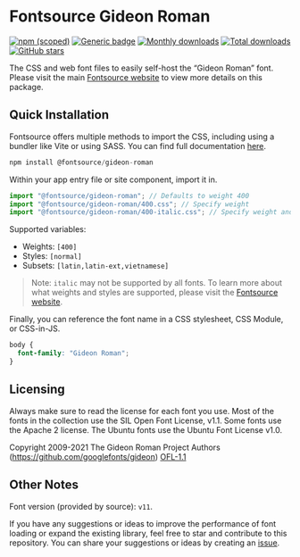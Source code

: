 # Fontsource Gideon Roman

[![npm (scoped)](https://img.shields.io/npm/v/@fontsource/gideon-roman?color=brightgreen)](https://www.npmjs.com/package/@fontsource/gideon-roman) [![Generic badge](https://img.shields.io/badge/fontsource-passing-brightgreen)](https://github.com/fontsource/fontsource) [![Monthly downloads](https://badgen.net/npm/dm/@fontsource/gideon-roman)](https://github.com/fontsource/fontsource) [![Total downloads](https://badgen.net/npm/dt/@fontsource/gideon-roman)](https://github.com/fontsource/fontsource) [![GitHub stars](https://img.shields.io/github/stars/fontsource/fontsource.svg?style=social&label=Star)](https://github.com/fontsource/fontsource/stargazers)

The CSS and web font files to easily self-host the “Gideon Roman” font. Please visit the main [Fontsource website](https://fontsource.org/fonts/gideon-roman) to view more details on this package.

## Quick Installation

Fontsource offers multiple methods to import the CSS, including using a bundler like Vite or using SASS. You can find full documentation [here](https://fontsource.org/docs/getting-started/introduction).

```javascript
npm install @fontsource/gideon-roman
```

Within your app entry file or site component, import it in.

```javascript
import "@fontsource/gideon-roman"; // Defaults to weight 400
import "@fontsource/gideon-roman/400.css"; // Specify weight
import "@fontsource/gideon-roman/400-italic.css"; // Specify weight and style
```

Supported variables:
- Weights: `[400]`
- Styles: `[normal]`
- Subsets: `[latin,latin-ext,vietnamese]`

> Note: `italic` may not be supported by all fonts. To learn more about what weights and styles are supported, please visit the [Fontsource website](https://fontsource.org/fonts/gideon-roman).

Finally, you can reference the font name in a CSS stylesheet, CSS Module, or CSS-in-JS.

```css
body {
  font-family: "Gideon Roman";
}
```

## Licensing
Always make sure to read the license for each font you use. Most of the fonts in the collection use the SIL Open Font License, v1.1. Some fonts use the Apache 2 license. The Ubuntu fonts use the Ubuntu Font License v1.0.

Copyright 2009-2021 The Gideon Roman Project Authors (https://github.com/googlefonts/gideon)
[OFL-1.1](https://openfontlicense.org)

## Other Notes
Font version (provided by source): `v11`.

If you have any suggestions or ideas to improve the performance of font loading or expand the existing library, feel free to star and contribute to this repository. You can share your suggestions or ideas by creating an [issue](https://github.com/fontsource/fontsource/issues).